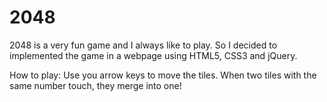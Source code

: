 # 2048

2048 is a very fun game and I always like to play. So I decided to implemented the game in a webpage using HTML5, CSS3 and jQuery.

How to play: Use you arrow keys to move the tiles. When two tiles with the same number touch, they merge into one!